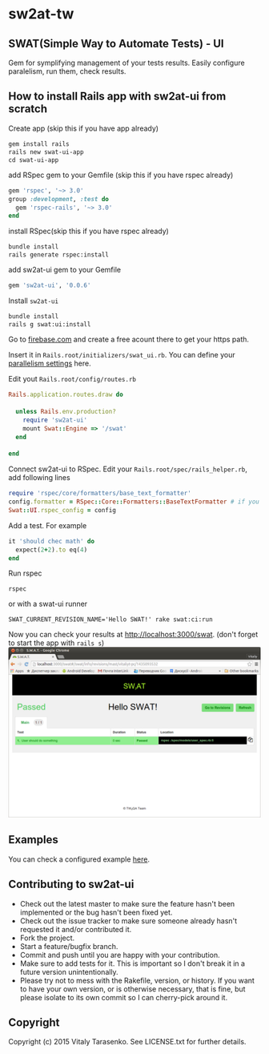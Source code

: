 # sw2at-tw
## SWAT(Simple Way to Automate Tests) - UI
Gem for symplifying management of your tests results. Easily configure paralelism, run them, check results.

## How to install Rails app with sw2at-ui from scratch

Create app (skip this if you have app already)
```
gem install rails
rails new swat-ui-app
cd swat-ui-app
```
add RSpec gem to your Gemfile (skip this if you have rspec already)
```ruby
gem 'rspec', '~> 3.0'
group :development, :test do
  gem 'rspec-rails', '~> 3.0'
end
```

install RSpec(skip this if you have rspec already)
```
bundle install
rails generate rspec:install
```

add sw2at-ui gem  to your Gemfile
```ruby
gem 'sw2at-ui', '0.0.6'
```
Install `sw2at-ui`
```
bundle install
rails g swat:ui:install
```
Go to [firebase.com](firebase.com) and create a free acount there to get your https path.

Insert it in `Rails.root/initializers/swat_ui.rb`. You can define your [parallelism settings](#) here.

Edit yout `Rails.root/config/routes.rb`
```ruby
Rails.application.routes.draw do

  unless Rails.env.production?
    require 'sw2at-ui'
    mount Swat::Engine => '/swat'
  end
  
end
```
Connect sw2at-ui to RSpec. Edit your `Rails.root/spec/rails_helper.rb`, add following lines
```ruby
require 'rspec/core/formatters/base_text_formatter'
config.formatter = RSpec::Core::Formatters::BaseTextFormatter # if you don't use any custom formatters.
Swat::UI.rspec_config = config
```
Add a test. For example 
```ruby
it 'should chec math' do
  expect(2+2).to eq(4)
end
```

Run rspec
```
rspec
```
or with a swat-ui runner 
```
SWAT_CURRENT_REVISION_NAME='Hello SWAT!' rake swat:ci:run
```

Now you can check your results at [http://localhost:3000/swat](http://localhost:3000/swat). 
(don't forget to start the app with `rails s`)
![alt tag](https://github.com/tw4qa/sw2at-ui/blob/master/docs/resources/swat-ui-example.png)
    
    
## Examples
You can check a configured example [here](https://github.com/tw4qa/swat-ui-example).

## Contributing to sw2at-ui
 
* Check out the latest master to make sure the feature hasn't been implemented or the bug hasn't been fixed yet.
* Check out the issue tracker to make sure someone already hasn't requested it and/or contributed it.
* Fork the project.
* Start a feature/bugfix branch.
* Commit and push until you are happy with your contribution.
* Make sure to add tests for it. This is important so I don't break it in a future version unintentionally.
* Please try not to mess with the Rakefile, version, or history. If you want to have your own version, or is otherwise necessary, that is fine, but please isolate to its own commit so I can cherry-pick around it.

## Copyright

Copyright (c) 2015 Vitaly Tarasenko. See LICENSE.txt for
further details.

